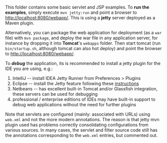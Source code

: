 This folder contains some basic servlet and JSP examples. To **run the examples**, simply execute `mvn jetty:run` and point a browser to [http://localhost:8080/webapp/](http://localhost:8080/webapp/). This is using a **jetty** server deployed as a Maven plugin.

Alternatively, you can package the web application for deployment (as a `war` file) with `mvn package`, and deploy the war file in any application server, for 
instance by dropping it into **Tomcat**'s `webapps` folder.  Then start tomcat (run `bin/startup.sh`, although tomcat can also hot deploy) and point the browser to [http://localhost:8080/webapp/](http://localhost:8080/webapp/).

To ***debug*** the application, its is recommended to install a jetty plugin for the IDE you are using, e.g.:

1. IntelliJ -- install IDEA Jetty Runner from Preferences > Plugins
2. Eclipse -- install the Jetty feature following these [instructions](https://eclipse-jetty.github.io/installation.html)
3. Netbeans -- has excellent built-in Tomcat and/or Glassfish integration, these servers can be used for debugging
4. professional / enterprise editions of IDEs may have built-in support to debug web applications without the need for further plugins


Note that servlets are configured (mainly: associated with URLs) using `web.xml` and not the more modern annotations. The reason is that 
jetty mvn plugin used has problems correctly consolidating configurations from various sources. In many cases, the servlet and filter
source code still has the annotations corresponding to the `web.xml` entries, but commented out.


